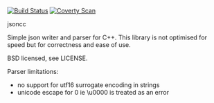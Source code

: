 [![Build Status](https://travis-ci.org/afett/jsoncc.svg?branch=master)](https://travis-ci.org/afett/jsoncc)
[![Coverty Scan](https://scan.coverity.com/projects/4527/badge.svg)](https://scan.coverity.com/projects/4527)

jsoncc

Simple json writer and parser for C++. This library is not optimised for speed
but for correctness and ease of use.

BSD licensed, see LICENSE.

Parser limitations:
 * no support for utf16 surrogate encoding in strings
 * unicode escape for 0 ie \u0000 is treated as an error
